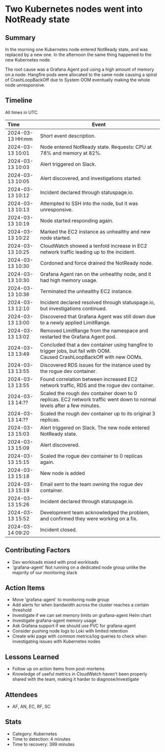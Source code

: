 # Two Kubernetes nodes went into NotReady state

## Summary

In the morning one Kubernetes node entered NotReady state, and was replaced by a new one.
In the afternoon the same thing happened to the new Kubernetes node.

The root cause was a Grafana Agent pod using a high amount of memory on a node. Hangfire pods were allocated to the same node causing a spiral of CrashLoopBackOff due to System OOM eventually making the whole node unresponsive.

## Timeline

All times in UTC.

| Time             | Event                                                                                                                        |
| :--------------- | ---------------------------------------------------------------------------------------------------------------------------- |
| 2024-03-13 HH:mm | Short event description.                                                                                                     |
| 2024-03-13 10:01 | Node entered NotReady state. Requests: CPU at 78% and memory at 82%.                                                         |
| 2024-03-13 10:03 | Alert triggered on Slack.                                                                                                    |
| 2024-03-13 10:05 | Alert discovered, and investigations started.                                                                                |
| 2024-03-13 10:12 | Incident declared through statuspage.io.                                                                                     |
| 2024-03-13 10:13 | Attempted to SSH into the node, but it was unresponsive.                                                                     |
| 2024-03-13 10:19 | Node started responding again.                                                                                               |
| 2024-03-13 10:22 | Marked the EC2 instance as unhealthy and new node started.                                                                   |
| 2024-03-13 10:25 | CloudWatch showed a tenfold increase in EC2 network traffic leading up to the incident.                                      |
| 2024-03-13 10:30 | Cordoned and force drained the NotReady node.                                                                                |
| 2024-03-13 10:30 | Grafana Agent ran on the unhealthy node, and it had high memory usage.                                                       |
| 2024-03-13 10:36 | Terminated the unhealthy EC2 instance.                                                                                       |
| 2024-03-13 12:10 | Incident declared resolved through statuspage.io, but investigations continued.                                              |
| 2024-03-13 13:00 | Discovered that Grafana Agent was still down due to a newly applied LimitRange.                                              |
| 2024-03-13 13:02 | Removed LimitRange from the namespace and restarted the Grafana Agent pod.                                                   |
| 2024-03-13 13:49 | Concluded that a dev container using hangfire to trigger jobs, but fail with OOM. <br>Caused CrashLoopBackOff with new OOMs. |
| 2024-03-13 13:55 | Discovered RDS issues for the instance used by the rogue dev container.                                                      |
| 2024-03-13 13:55 | Found correlation between increased EC2 network traffic, RDS and the rogue dev container.                                    |
| 2024-03-13 14:?? | Scaled the rough dev container down to 0 replicas. EC2 network traffic went down to normal levels after a few minutes.       |
| 2024-03-13 14:?? | Scaled the rough dev container up to its original 3 replicas.                                                                |
| 2024-03-13 15:03 | Alert triggered on Slack. The new node entered NotReady state.                                                               |
| 2024-03-13 15:09 | Alert discovered.                                                                                                            |
| 2024-03-13 15:15 | Scaled the rogue dev container to 0 replicas again.                                                                          |
| 2024-03-13 15:18 | New node is added                                                                                                            |
| 2024-03-13 15:19 | Email sent to the team owning the rogue dev container.                                                                       |
| 2024-03-13 15:26 | Incident declared through statuspage.io.                                                                                     |
| 2024-03-13 15:52 | Development team acknowledged the problem, and confirmed they were working on a fix.                                         |
| 2024-03-14 09:20 | Incident closed.                                                                                                             |

## Contributing Factors

- Dev workloads mixed with prod workloads
- 'grafana-agent' Not running on a dedicated node group unlike the majority of our monitoring stack

## Action Items

- Move 'grafana-agent' to monitoring node group
- Add alerts for when bandwidth across the cluster reaches a certain threshold
- Investigate if we can set memory limits on grafana-agent Helm chart
- Investigate grafana-agent memory usage
- Ask Grafana support if we should use PVC for grafana-agent
- Consider pushing node logs to Loki with limited retention
- Create wiki page with common metrics/log queries to check when investigating issues with Kubernetes nodes

## Lessons Learned

- Follow up on action items from post-mortems
- Knowledge of useful metrics in CloudWatch haven't been properly shared with the team, making it harder to diagnose/investigate

## Attendees

- AF, AN, EC, RF, SC

## Stats

- Category: Kubernetes
- Time to detection: 4 minutes
- Time to recovery: 399 minutes
